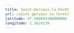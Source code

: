 ```yaml
---
title: Saint-Gervais-la-Forêt
url: /saint-gervais-la-foret/
latitude: 47.566044100000006
longitude: 1.3624239
---
```

